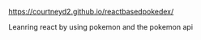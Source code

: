 https://courtneyd2.github.io/reactbasedpokedex/

Leanring react by using pokemon and the pokemon api
